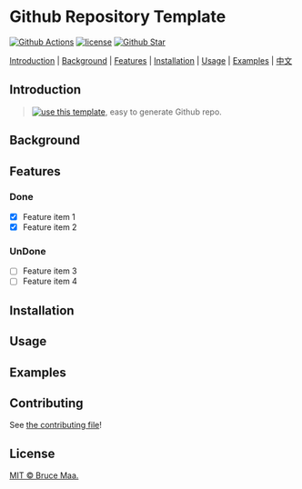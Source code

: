 # Github Repository Template

[![Github Actions][github-action-image]][github-repo-url]
[![license][license-image]](LICENSE)
[![Github Star][github-repo-star-image]][github-repo-url]

[Introduction](#introduction) | [Background](#background) | [Features](#features) | [Installation](#installation) | [Usage](#usage) | [Examples](#examples) | [中文](README.zh-CN.md)

## Introduction

> [![use this template][use-this-template]][generate], easy to generate Github repo.

## Background

## Features

### Done

- [x] Feature item 1
- [x] Feature item 2

### UnDone

- [ ] Feature item 3
- [ ] Feature item 4

## Installation

## Usage

## Examples

## Contributing

See [the contributing file](CONTRIBUTING.md)!

## License

[MIT © Bruce Maa.](LICENSE)

[github-action-image]: https://github.com/GithubTemplate/github-repository-template/workflows/GithubRepositoryTemplate/badge.svg
[github-repo-url]: https://github.com/GithubTemplate/github-repository-template
[license-image]: https://img.shields.io/badge/license-MIT-green.svg
[github-repo-star-image]: https://img.shields.io/github/stars/GithubTemplate/github-repository-template.svg?style=social
[use-this-template]: https://img.shields.io/badge/-use%20this%20template-brightgreen.svg
[generate]: https://github.com/GithubTemplate/github-repository-template/generate
